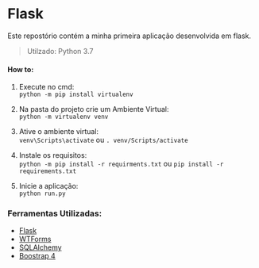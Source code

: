 # Flask
Este repostório contém a minha primeira aplicação desenvolvida em flask.

> Utilzado: Python 3.7

#### How to:
1. Execute no cmd:  
` python -m pip install virtualenv ` 

2. Na pasta do projeto crie um Ambiente Virtual:  
`python -m virtualenv venv`

3. Ative o ambiente virtual:  
`venv\Scripts\activate` ou `. venv/Scripts/activate `

4. Instale os requisitos:  
`python -m pip install -r requirments.txt` ou `pip install -r requirements.txt`

5. Inicie a aplicação:  
`python run.py`

### Ferramentas Utilizadas:

* [Flask](http://flask.pocoo.org/docs/1.0/)
* [WTForms](http://flask.pocoo.org/docs/1.0/patterns/wtforms/)
* [SQLAlchemy](http://flask-sqlalchemy.pocoo.org/2.3/)
* [Boostrap 4](https://getbootstrap.com/docs/4.3/getting-started/introduction/)
